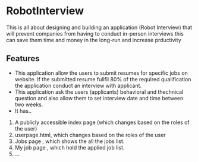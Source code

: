 # RobotInterview
This is all about designing and building an application (Robot Interview) that will prevent companies from having to conduct in-person interviews this can save them time and money in the long-run and increase prductivity
## Features
* This application allow the users to submit resumes for specific jobs on website. If the submitted resume fullfil 80% of the required qualification the application conduct an interview with applicant.
* This application ask the users (applicants) behavioral and thechnical question and also allow them to set interview date and time between two weeks.
* It has..
1. A publicly accessible index page (which changes based on the roles of the user)
2. userpage.html, which changes based on the roles of the user
3. Jobs page , which shows the all the jobs list.
4. My job page , which hold the applied job list.
5. ...
